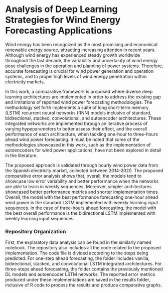 # Analysis of Deep Learning Strategies for Wind Energy Forecasting Applications


Wind energy has been recognized as the most promising and economical renewable energy source, attracting increasing attention in recent years. Although wind energy has experienced steady growth worldwide throughout the last decade, the  variability and uncertainty of wind energy pose challenges in the operation  and planning of power systems. Therefore, accurate forecasting is crucial for wind power generation and operation systems, and to propel high levels of wind energy penetration within electricity markets. 

In this work, a comparative framework is proposed where diverse deep learning architectures are implemented in order to address the existing gap and limitations of reported wind power forecasting methodologies. The methodology set forth implements a suite of long short-term memory (LSTM) recurrent neural networks (RNN) models inclusive of standard, bidirectional, stacked, convolutional, and autoencoder architectures. These integrated networks are implemented through an iterative process of varying hypeparameters to better assess their effect, and the overall performance of each architecture, when tackling one-hour to three-hours ahead wind power forecasting. It must be noted that some of the methodologies showcased in this work, such as the implementation of autoencoders for wind power applications, have not been explored in detail in the literature.

The proposed approach is validated through hourly wind power data from the Spanish electricity market, collected between 2014-2020. The proposed comparative error analysis shows that, overall, the models tend to showcase low error variability and better performance when the networks are able to learn in weekly sequences. Moreover, simpler architectures showcased better performance metrics and shorter implementation times. Overall, the model with the best performance forecasting one-hour ahead wind power is the standard LSTM implemented with weekly learning input sequences. In the case of three-hours ahead forecasting, the model with the best overall performance is the bidirectional LSTM implemented with weekly learning input sequences.

### Repository Organization

First, the explaratory data analysis can be found in the similarly named notebook. The repository also includes all the code related  to  the  proposed implementation. The code file is divided according to the steps being predicted. For one-step ahead forecasting, the folder includes vanilla, bidirectional, stacked, and convolutional LSTM integrated architectures. For three-steps ahead forecasting, the folder contains the previously mentioned DL models and autoencoder LSTM networks. The reported error metrics produced under these implementations are saved in the results folder, inclusive of R code to process the results and produce comparative graphs.
